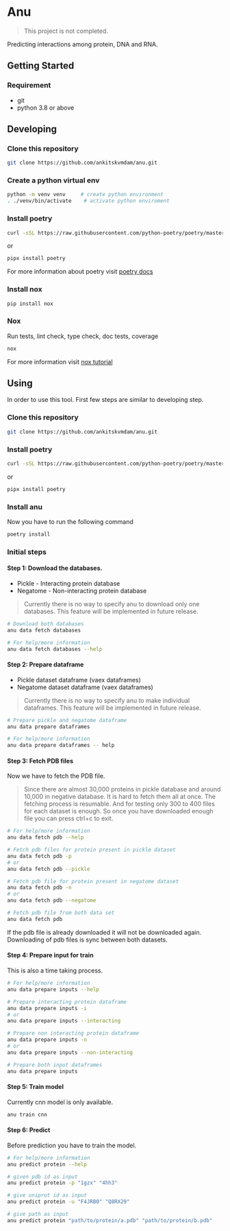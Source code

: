 # Anu

> This project is not completed.

Predicting interactions among protein, DNA and RNA.

## Getting Started

### Requirement
* git
* python 3.8 or above

## Developing

### Clone this repository

```bash
git clone https://github.com/ankitskvmdam/anu.git
```

### Create a python virtual env

```bash
python -m venv venv     # create python environment
. ./venv/bin/activate    # activate python enviroment
```

### Install poetry

```bash
curl -sSL https://raw.githubusercontent.com/python-poetry/poetry/master/get-poetry.py | python
```
or

```bash
pipx install poetry
```

For more information about poetry visit [poetry docs](https://python-poetry.org/docs/)

### Install nox

```bash
pip install nox
```
### Nox

Run tests, lint check, type check, doc tests, coverage
```bash
nox
```

For more information visit [nox tutorial](https://nox.thea.codes/en/stable/tutorial.html)

## Using
In order to use this tool. First few steps are similar to developing step.

### Clone this repository

```bash
git clone https://github.com/ankitskvmdam/anu.git
```


### Install poetry

```bash
curl -sSL https://raw.githubusercontent.com/python-poetry/poetry/master/get-poetry.py | python
```
or

```bash
pipx install poetry
```

### Install anu
Now you have to run the following command
```bash
poetry install
```


### Initial steps

#### Step 1: Download the databases.
* Pickle - Interacting protein database
* Negatome - Non-interacting protein database
> Currently there is no way to specify anu to download only one databases. This feature will be implemented in future release.
```bash
# Download both databases
anu data fetch databases

# For help/more information
anu data fetch databases --help
```

#### Step 2: Prepare dataframe
* Pickle dataset dataframe (vaex dataframes)
* Negatome dataset dataframe (vaex dataframes)
> Currently there is no way to specify anu to make individual dataframes. This feature will be implemented in future release.
```bash
# Prepare pickle and negatome dataframe
anu data prepare dataframes

# For help/more information
anu data prepare dataframes -- help
```

#### Step 3: Fetch PDB files
Now we have to fetch the PDB file.
> Since there are almost 30,000 proteins in pickle database and around 10,000 in negative database. It is hard to fetch them all at once. The fetching process is resumable. And for testing only 300 to 400 files for each dataset is enough. So once you have downloaded enough file you can press ctrl+c to exit.
```bash
# For help/more information
anu data fetch pdb --help

# Fetch pdb files for protein present in pickle dataset
anu data fetch pdb -p
# or
anu data fetch pdb --pickle

# Fetch pdb file for protein present in negatome dataset
anu data fetch pdb -n
# or
anu data fetch pdb --negatome

# Fetch pdb file from both data set
anu data fetch pdb
```

If the pdb file is already downloaded it will not be downloaded again. Downloading of pdb files is sync between both datasets.

#### Step 4: Prepare input for train
This is also a time taking process.

```bash
# For help/more information
anu data prepare inputs --help

# Prepare interacting protein dataframe
anu data prepare inputs -i
# or
anu data prepare inputs --interacting

# Prepare non interacting protein dataframe
anu data prepare inputs -n
# or
anu data prepare inputs --non-interacting

# Prepare both input dataframes
anu data prepare inputs
```

#### Step 5: Train model
Currently cnn model is only available.

```bash
anu train cnn
```

#### Step 6: Predict
Before prediction you have to train the model.

```bash
# For help/more information
anu predict protein --help

# given pdb id as input
anu predict protein -p "1gzx" "4hh3"

# give uniprot id as input
anu predict protein -u "F4JRB0" "Q8RX29"

# give path as input
anu predict protein "path/to/protein/a.pdb" "path/to/protein/b.pdb"
```
